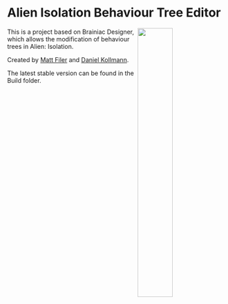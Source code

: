# Alien Isolation Behaviour Tree Editor

<img src="https://i.imgur.com/O4TkTKQ.png" align="right" width="40%">

This is a project based on Brainiac Designer, which allows the modification of behaviour trees in Alien: Isolation.

Created by [Matt Filer](http://www.mattfiler.co.uk) and [Daniel Kollmann](https://archive.codeplex.com/?p=brainiac).

The latest stable version can be found in the Build folder.
